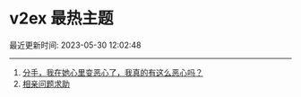 # v2ex 最热主题

最近更新时间: 2023-05-30 12:02:48

--- 
1. [分手，我在她心里变恶心了，我真的有这么恶心吗？](https://www.v2ex.com/t/944054) 
2. [相亲问题求助](https://www.v2ex.com/t/944061) 
